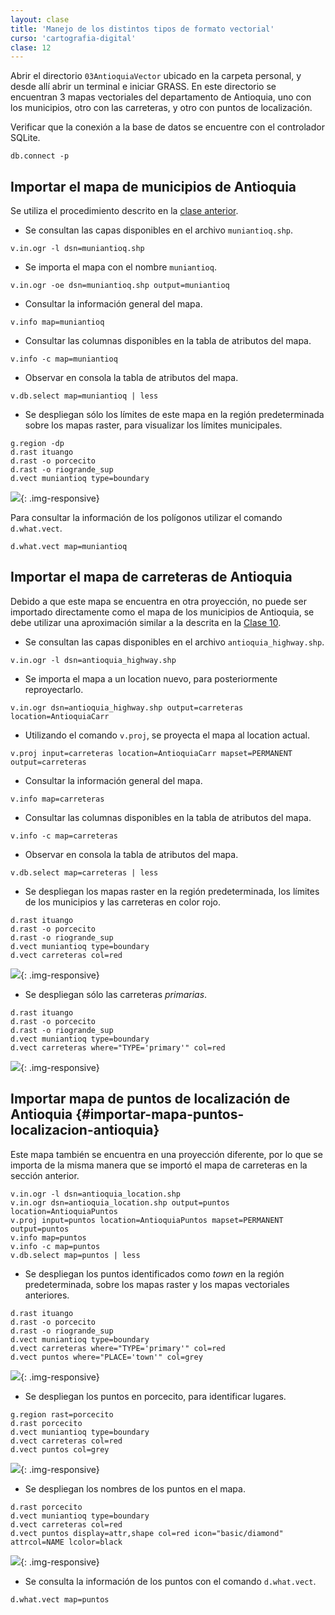 ```yaml
---
layout: clase
title: 'Manejo de los distintos tipos de formato vectorial'
curso: 'cartografia-digital'
clase: 12
---
```


Abrir el directorio `03AntioquiaVector` ubicado en la carpeta personal, y desde allí abrir un terminal e iniciar GRASS. En este directorio se encuentran 3 mapas vectoriales del departamento de Antioquia, uno con los municipios, otro con las carreteras, y otro con puntos de localización.

Verificar que la conexión a la base de datos se encuentre con el controlador SQLite.

~~~
db.connect -p
~~~

Importar el mapa de municipios de Antioquia
-------------------------------------------

Se utiliza el procedimiento descrito en la [clase anterior](./clase-11.html).

- Se consultan las capas disponibles en el archivo `muniantioq.shp`.

~~~
v.in.ogr -l dsn=muniantioq.shp
~~~

- Se importa el mapa con el nombre `muniantioq`.

~~~
v.in.ogr -oe dsn=muniantioq.shp output=muniantioq
~~~

- Consultar la información general del mapa.

~~~
v.info map=muniantioq
~~~

- Consultar las columnas disponibles en la tabla de atributos del mapa.

~~~
v.info -c map=muniantioq
~~~

- Observar en consola la tabla de atributos del mapa.

~~~
v.db.select map=muniantioq | less
~~~

- Se despliegan sólo los límites de este mapa en la región predeterminada sobre los mapas raster, para visualizar los límites municipales.

~~~
g.region -dp
d.rast ituango
d.rast -o porcecito
d.rast -o riogrande_sup
d.vect muniantioq type=boundary
~~~

![](/cartografia-digital/images/muniantioq_rast.png){: .img-responsive}

Para consultar la información de los polígonos utilizar el comando `d.what.vect`.

~~~
d.what.vect map=muniantioq
~~~

Importar el mapa de carreteras de Antioquia
-------------------------------------------

Debido a que este mapa se encuentra en otra proyección, no puede ser importado directamente como el mapa de los municipios de Antioquia, se debe utilizar una aproximación similar a la descrita en la [Clase 10](./clase-10.html).

- Se consultan las capas disponibles en el archivo `antioquia_highway.shp`.

~~~
v.in.ogr -l dsn=antioquia_highway.shp
~~~

- Se importa el mapa a un location nuevo, para posteriormente reproyectarlo.

~~~
v.in.ogr dsn=antioquia_highway.shp output=carreteras location=AntioquiaCarr
~~~

- Utilizando el comando `v.proj`, se proyecta el mapa al location actual.

~~~
v.proj input=carreteras location=AntioquiaCarr mapset=PERMANENT output=carreteras
~~~

- Consultar la información general del mapa.

~~~
v.info map=carreteras
~~~

- Consultar las columnas disponibles en la tabla de atributos del mapa.

~~~
v.info -c map=carreteras
~~~

- Observar en consola la tabla de atributos del mapa.

~~~
v.db.select map=carreteras | less
~~~

- Se despliegan los mapas raster en la región predeterminada, los límites de los municipios y las carreteras en color rojo.

~~~
d.rast ituango
d.rast -o porcecito
d.rast -o riogrande_sup
d.vect muniantioq type=boundary
d.vect carreteras col=red
~~~

![](/cartografia-digital/images/carreteras_rast.png){: .img-responsive}

- Se despliegan sólo las carreteras *primarias*.

~~~
d.rast ituango
d.rast -o porcecito
d.rast -o riogrande_sup
d.vect muniantioq type=boundary
d.vect carreteras where="TYPE='primary'" col=red
~~~

![](/cartografia-digital/images/carreteras_rast_primary.png){: .img-responsive}

Importar mapa de puntos de localización de Antioquia {#importar-mapa-puntos-localizacion-antioquia}
----------------------------------------------------

Este mapa también se encuentra en una proyección diferente, por lo que se importa de la misma manera que se importó el mapa de carreteras en la sección anterior.

~~~
v.in.ogr -l dsn=antioquia_location.shp
v.in.ogr dsn=antioquia_location.shp output=puntos location=AntioquiaPuntos
v.proj input=puntos location=AntioquiaPuntos mapset=PERMANENT output=puntos
v.info map=puntos
v.info -c map=puntos
v.db.select map=puntos | less
~~~

- Se despliegan los puntos identificados como *town* en la región predeterminada, sobre los mapas raster y los mapas vectoriales anteriores.

~~~
d.rast ituango
d.rast -o porcecito
d.rast -o riogrande_sup
d.vect muniantioq type=boundary
d.vect carreteras where="TYPE='primary'" col=red
d.vect puntos where="PLACE='town'" col=grey
~~~

![](/cartografia-digital/images/puntos_rast.png){: .img-responsive}

- Se despliegan los puntos en porcecito, para identificar lugares.

~~~
g.region rast=porcecito
d.rast porcecito
d.vect muniantioq type=boundary
d.vect carreteras col=red
d.vect puntos col=grey
~~~

![](/cartografia-digital/images/porcecito_puntos.png){: .img-responsive}

- Se despliegan los nombres de los puntos en el mapa.

~~~
d.rast porcecito
d.vect muniantioq type=boundary
d.vect carreteras col=red
d.vect puntos display=attr,shape col=red icon="basic/diamond" attrcol=NAME lcolor=black
~~~

![](/cartografia-digital/images/porcecito_puntos_labels.png){: .img-responsive}

- Se consulta la información de los puntos con el comando `d.what.vect`.

~~~
d.what.vect map=puntos
~~~

